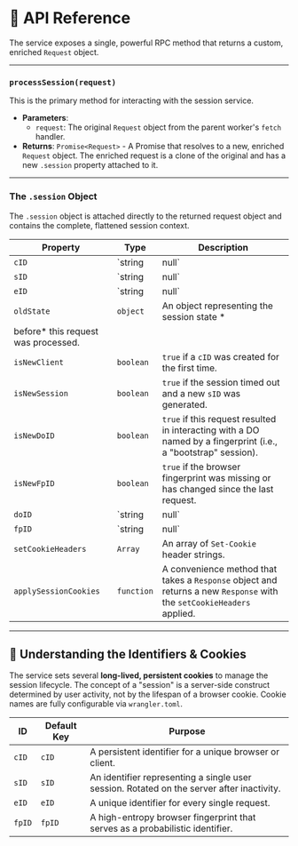 # 📖 API Reference

The service exposes a single, powerful RPC method that returns a custom, enriched `Request` object.

---

### `processSession(request)`

This is the primary method for interacting with the session service.

* **Parameters**:
    * `request`: The original `Request` object from the parent worker's `fetch` handler.
* **Returns**: `Promise<Request>` - A Promise that resolves to a new, enriched `Request` object. The enriched request is
  a clone of the original and has a new `.session` property attached to it.

---

### The `.session` Object

The `.session` object is attached directly to the returned request object and contains the complete, flattened session
context.

| Property              | Type         | Description                                                                                                                              |
| --------------------- | ------------ | ---------------------------------------------------------------------------------------------------------------------------------------- |
| `cID`                 | `string|null`  | The long-term Client ID for the user's browser.                                                                                          |
| `sID`                 | `string|null`  | The ID for the current session. Rotates based on server-side inactivity.                                                               |
| `eID`                 | `string|null`  | The unique ID for this specific event/request.                                                                                           |
| `oldState`            | `object`     | An object representing the session state *
before* this request was processed.                                                          |
| `isNewClient`         | `boolean`    | `true` if a `cID` was created for the first time.                                                                                        |
| `isNewSession`        | `boolean`    | `true` if the session timed out and a new `sID` was generated.                                                                         |
| `isNewDoID`           | `boolean`    | `true` if this request resulted in interacting with a DO named by a fingerprint (i.e., a "bootstrap" session).                               |
| `isNewFpID`           | `boolean`    | `true` if the browser fingerprint was missing or has changed since the last request.                                                     |
| `doID`                | `string|null`  | The name of the DO instance handling this user's state (either a `cID` or a stable key).                                                 |
| `fpID`                | `string|null`  | The calculated browser fingerprint for the current request.                                                                            |
| `setCookieHeaders`    | `Array`      | An array of `Set-Cookie` header strings.                                                                                                 |
| `applySessionCookies` | `function`   | A convenience method that takes a `Response` object and returns a new `Response` with the `setCookieHeaders` applied.                      |

---

## 🍪 Understanding the Identifiers & Cookies

The service sets several **long-lived, persistent cookies** to manage the session lifecycle. The concept of a "session"
is a server-side construct determined by user activity, not by the lifespan of a browser cookie. Cookie names are fully
configurable via `wrangler.toml`.

| ID     | Default Key | Purpose                                                                                 |
| ------ | ----------- | --------------------------------------------------------------------------------------- |
| `cID`  | `cID`       | A persistent identifier for a unique browser or client.                                 |
| `sID`  | `sID`       | An identifier representing a single user session. Rotated on the server after inactivity. |
| `eID`  | `eID`       | A unique identifier for every single request.                                           |
| `fpID` | `fpID`      | A high-entropy browser fingerprint that serves as a probabilistic identifier.           |